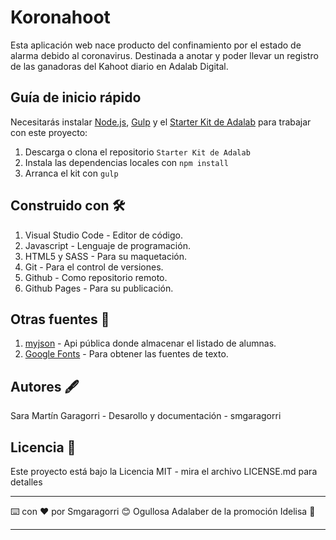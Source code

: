 # Koronahoot

Esta aplicación web nace producto del confinamiento por el estado de alarma debido al coronavirus.
Destinada a anotar y poder llevar un registro de las ganadoras del Kahoot diario en Adalab Digital.

## Guía de inicio rápido

Necesitarás instalar [Node.js](https://nodejs.org/), [Gulp](https://gulpjs.com) y el [Starter Kit de Adalab](https://github.com/Adalab/Adalab-web-starter-kit) para trabajar con este proyecto:

1. Descarga o clona el repositorio `Starter Kit de Adalab`
2. Instala las dependencias locales con `npm install`
3. Arranca el kit con `gulp`

## Construido con :hammer_and_wrench:

1. Visual Studio Code - Editor de código.
2. Javascript - Lenguaje de programación.
3. HTML5 y SASS - Para su maquetación.
4. Git - Para el control de versiones.
5. Github - Como repositorio remoto.
6. Github Pages - Para su publicación.

## Otras fuentes :wrench:

1. [myjson](http://myjson.com/) - Api pública donde almacenar el listado de alumnas.
2. [Google Fonts](https://fonts.google.com/) - Para obtener las fuentes de texto.

## Autores :fountain_pen:

Sara Martín Garagorri - Desarollo y documentación - smgaragorri

## Licencia :page_facing_up:

Este proyecto está bajo la Licencia MIT - mira el archivo LICENSE.md para detalles

---

:keyboard: con :heart: por Smgaragorri :blush:
Ogullosa Adalaber de la promoción Idelisa :whale:

---
